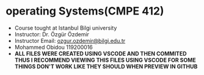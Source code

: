 # operating Systems(CMPE 412)
- Course tought at Istanbul Bilgi university 
- Instructor: Dr. Özgür Özdemir
- Instructor Email: ozgur.ozdemir@bilgi.edu.tr
- Mohammed Obidou 119200016
- **ALL FILES WERE CREATED USING VSCODE AND THEN COMMITED THUS 
  I RECOMMEND VIEWING THIS FILES USING VSCODE FOR SOME THINGS DON'T 
  WORK LIKE THEY SHOULD WHEN PREVIEW IN GITHUB**
